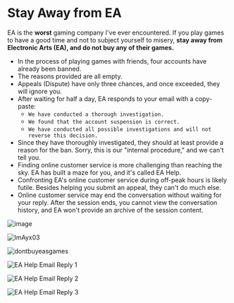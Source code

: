 # Stay Away from EA
EA is the **worst** gaming company I've ever encountered. If you play games to have a good time and not to subject yourself to misery, **stay away from Electronic Arts (EA), and do not buy any of their games.**

- In the process of playing games with friends, four accounts have already been banned.
- The reasons provided are all empty.
- Appeals (Dispute) have only three chances, and once exceeded, they will ignore you.
- After waiting for half a day, EA responds to your email with a copy-paste:
  - `We have conducted a thorough investigation.`
  - `We found that the account suspension is correct.`
  - `We have conducted all possible investigations and will not reverse this decision.`
- Since they have thoroughly investigated, they should at least provide a reason for the ban. Sorry, this is our "internal procedure," and we can't tell you.
- Finding online customer service is more challenging than reaching the sky. EA has built a maze for you, and it's called EA Help.
- Confronting EA's online customer service during off-peak hours is likely futile. Besides helping you submit an appeal, they can't do much else.
- Online customer service may end the conversation without waiting for your reply. After the session ends, you cannot view the conversation history, and EA won't provide an archive of the session content.

![image](https://github.com/Ayx03/EA/assets/75155322/97e34f39-bd13-487c-926b-0526e0261265)

![ImAyx03](https://github.com/Ayx03/EA/assets/75155322/980dbe21-31fa-47c7-940c-f1bac0260945)

![dontbuyeasgames](https://github.com/Ayx03/EA/assets/75155322/34f1d628-80fc-4f89-a9b7-1daa38ff7e41)

![EA Help Email Reply 1](https://github.com/Ayx03/EA/assets/75155322/14582756-6c00-4c4f-a272-382ded9e38ce)

![EA Help Email Reply 2](https://github.com/Ayx03/EA/assets/75155322/5f49053d-db91-41ff-a0dc-3895cfc6711f)

![EA Help Email Reply 3](https://github.com/Ayx03/EA/assets/75155322/94b74855-4a43-46e9-be04-9d30ee6f3498)
